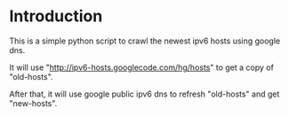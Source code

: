 Introduction
===

This is a simple python script to crawl the newest ipv6 hosts using google dns.

It will use "http://ipv6-hosts.googlecode.com/hg/hosts" to get a copy of "old-hosts".

After that, it will use google public ipv6 dns to refresh "old-hosts" and get "new-hosts".
